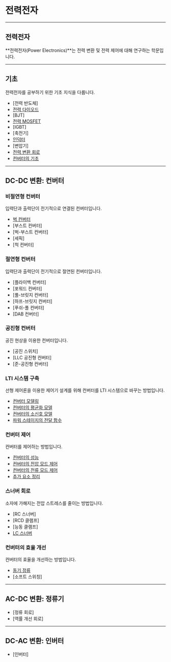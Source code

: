 # 전력전자

---

## 전력전자

**전력전자(Power Electronics)**는 전력 변환 및 전력 제어에 대해 연구하는 학문입니다.

---

## 기초

전력전자를 공부하기 위한 기초 지식을 다룹니다.
- [전력 반도체]
- [전력 다이오드](./PowerDiode.md)
- [BJT]
- [전력 MOSFET](./PowerMOSFET.md)
- [IGBT]
- [축전기]
- [인덕터](../CircuitTheory/Inductor.md)
- [변압기]
- [전력 변환 회로](./PowerConversionCircuit.md)
- [컨버터의 기초](./ConverterBasic.md)

---

## DC-DC 변환: 컨버터

### 비절연형 컨버터

입력단과 출력단이 전기적으로 연결된 컨버터입니다.
- [벅 컨버터](./BuckConverter.md)
- [부스트 컨버터]
- [벅-부스트 컨버터]
- [세픽]
- [척 컨버터]

### 절연형 컨버터

입력단과 출력단이 전기적으로 절연된 컨버터입니다.
- [플라이백 컨버터]
- [포워드 컨버터]
- [풀-브릿지 컨버터]
- [하프-브릿지 컨버터]
- [푸쉬-풀 컨버터]
- [DAB 컨버터]

### 공진형 컨버터

공진 현상을 이용한 컨버터입니다.
- [공진 스위치]
- [LLC 공진형 컨버터]
- [준-공진형 컨버터]

### LTI 시스템 구축

선형 제어론을 이용한 제어기 설계를 위해 컨버터를 LTI 시스템으로 바꾸는 방법입니다.
- [컨버터 모델링](./ConverterModeling.md)
- [컨버터의 평균화 모델](./AveragedModel.md)
- [컨버터의 소신호 모델](./ConverterSmallSignalModel.md)
- [파워 스테이지의 전달 함수](./ConverterTransferFunction.md)

### 컨버터 제어

컨버터를 제어하는 방법입니다.
- [컨버터의 성능](./ConverterDynamics.md)
- [컨버터의 전압 모드 제어](./ConverterVMC.md)
- [컨버터의 전류 모드 제어](./ConverterCMC.md)
- [추가 요소 정리](./EET.md)

### 스너버 회로

소자에 가해지는 전압 스트레스를 줄이는 방법입니다.
- [RC 스너버]
- [RCD 클램프]
- [능동 클램프]
- [LC 스너버](./LCSnubber.md)

### 컨버터의 효율 개선

컨버터의 효율을 개선하는 방법입니다.
- [동기 정류](./SynchronousRectification.md)
- [소프트 스위칭]

---

## AC-DC 변환: 정류기
- [정류 회로]
- [역률 개선 회로]

---

## DC-AC 변환: 인버터
- [인버터]
